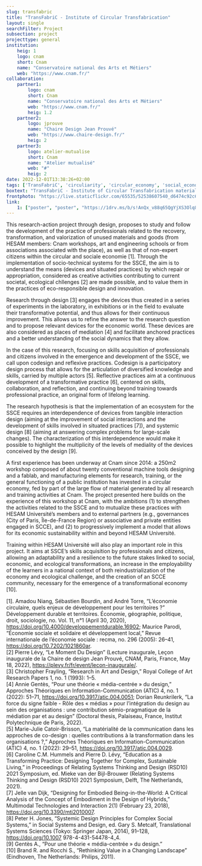 ```yaml
---
slug: transfabric
title: "TransFabriC - Institute of Circular Transfabrication"
layout: single
searchFilter: Project
subsection: project
projecttype: general
institution:
    heig: 1
    logo: cnam
    short: Cnam
    name: "Conservatoire national des Arts et Métiers"
    web: "https://www.cnam.fr/"
collaboration:
    partner1:
        logo: cnam
        short: Cnam
        name: "Conservatoire national des Arts et Métiers"
        web: "https://www.cnam.fr/"
        heig: 1.2
    partner2:
        logo: jprouve
        name: "Chaire Design Jean Prouvé"
        web: "https://www.chaire-design.fr/"
        heig: 2
    partner3:
        logo: atelier-mutualise
        short: Cnam
        name: "Atelier mutualisé"
        web: "#"
        heig: 2
date: 2022-12-01T13:38:26+02:00
tags: ['TransFabriC', 'circuliarity', 'circular_economy', 'social_economy', 'CNAM', 'Materiality', 'Sort', 'Reuse', 'Recycle', 'Resource', 'Repair', 'Restore', 'Divert', 'Appropriate', 'Tinker', 'Recover', 'Connect', 'Recycle', 'Transform', 'Form', 'Mutualize', 'Share']
boxtext: "TransFabriC - Institute of Circular Transfabrication materializes the ambition of the National Conservatory of Arts and Crafts to accompany the development of social and citizen practices for the emergence of a social, solidarity and circular economy (SSCE). The aim is to create an operating eco-system, training courses and a research program, together capable of bringing about the emergence of an ESSC that meets the historical missions of the Cnam."
frontphoto: "https://live.staticflickr.com/65535/52538607540_d6474c92c6.jpg"
link:
    1: ["poster", "poster", "https://1drv.ms/b/s!AnQx_v88q65QgYjXS3Olq8-R0X2QXSE?e=7XI9QH"]
---
```

This research-action project through design, proposes to study and follow the development of the practice of professionals related to the recovery, transformation, and valorization of unused materials and goods (from HESAM members: Cnam workshops, art and engineering schools or from associations associated with the place), as well as that of non-expert citizens within the circular and sociale economie [1]. Through the implementation of socio-technical systems for the SSCE, the aim is to understand the means (devices and situated practices) by which repair or appropriation, considered as creative activities contributing to current societal, ecological chllenges [2] are made possible, and to value them in the practices of eco-responsible design and innovation.

Research through design [3] engages the devices thus created in a series of experiments in the laboratory, in exhibitions or in the field to evaluate their transformative potential, and thus allows for their continuous improvement. This allows us to refine the answer to the research question and to propose relevant devices for the economic world. These devices are also considered as places of mediation [4] and facilitate anchored practices and a better understanding of the social dynamics that they allow.

In the case of this research, focusing on skills acquisition of professionals and citizens involved in the emergence and development of the SSCE, we call upon codesign and reflexive practices. Codesign is a participatory design process that allows for the articulation of diversified knowledge and skills, carried by multiple actors [5]. Reflective practices aim at a continuous development of a transformative practice [6], centered on skills, collaboration, and reflection, and continuing beyond training towards professional practice, an original form of lifelong learning.

The research hypothesis is that the implementation of an ecosystem for the SSCE requires an interdependence of devices from tangible interaction design (aiming at the improvement of social interactions and the development of skills involved in situated practices [7]), and systemic design [8] (aiming at answering complex problems for large-scale changes). The characterization of this interdependence would make it possible to highlight the multiplicity of the levels of mediality of the devices conceived by the design [9].

A first experience has been underway at Cnam since 2014: a 250m2 workshop composed of about twenty conventional machine tools designing and a fablab, and manufacturing elements for research, training, or the general functioning of a public institution has invested in a circular economy, fed by part of the large flow of material generated by all research and training activities at Cnam. The project presented here builds on the experience of this workshop at Cnam, with the ambitions (1) to strengthen the activities related to the SSCE and to mutualize these practices with HESAM Université’s members and to external partners (e.g., governances (City of Paris, Île-de-France Region) or associative and private entities engaged in SCCE), and (2) to progressively implement a model that allows for its economic sustainability within and beyond HESAM Université.

Training within HESAM Université will also play an important role in this project. It aims at SSCE’s skills acquisition by professionals and citizens, allowing an adaptability and a resilience to the future stakes linked to social, economic, and ecological transformations, an increase in the employability of the learners in a national context of both reindustrialization of the economy and ecological challenge, and the creation of an SCCE community, necessary for the emergence of a transformational economy [10].

[1]. Amadou Niang, Sébastien Bourdin, and André Torre, “L’économie circulaire, quels enjeux de développement pour les territoires ?” Développement durable et territoires. Économie, géographie, politique, droit, sociologie, no. Vol. 11, n°1 (April 30, 2020), https://doi.org/10.4000/developpementdurable.16902; Maurice Parodi, “Économie sociale et solidaire et développement local,” Revue internationale de l’économie sociale : recma, no. 296 (2005): 26–41, https://doi.org/10.7202/1021860ar.  
[2] Pierre Lévy, “Le Moment Du Design” (Lecture inaugurale, Leçon inaugurale de la Chaire de design Jean Prouvé, CNAM, Paris, France, May 18, 2022), https://plevy.fr/fr/event/lecon-inaugurale/.  
[3] Christopher Frayling, “Research in Art and Design,” Royal College of Art Research Papers 1, no. 1 (1993): 1–5.  
[4] Annie Gentès, “Pour une théorie « média-centrée » du design,” Approches Théoriques en Information-Communication
(ATIC) 4, no. 1 (2022): 51–71, https://doi.org/10.3917/atic.004.0051; Dorian Reunkrilerk, “La force du signe faible - Rôle des « médias » pour l’intégration du design au sein des organisations : une contribution sémio-pragmatique de la médiation par et au design” (Doctoral thesis, Palaiseau, France, Institut Polytechnique de Paris, 2022).  
[5] Marie-Julie Catoir-Brisson, “La matérialité de la communication dans les approches de co-design : quelles contributions à la transformation dans les organisations ?,” Approches Théoriques en Information-Communication (ATIC) 4, no. 1 (2022): 29–51, https://doi.org/10.3917/atic.004.0029.  
[6] Caroline C.M. Hummels and Pierre D. Lévy, “Education as a Transforming Practice: Designing Together for Complex, Sustainable Living,” in Proceedings of Relating Systems Thinking and Design (RSD10) 2021 Symposium, ed. Mieke van der Bijl-Brouwer (Relating Systems Thinking and Design (RSD10) 2021 Symposium, Delft, The Netherlands, 2021).  
[7] Jelle van Dijk, “Designing for Embodied Being-in-the-World: A Critical Analysis of the Concept of Embodiment in the Design of Hybrids,” Multimodal Technologies and Interaction 2(1) (February 23, 2018), https://doi.org/10.3390/mti2010007.  
[8] Peter H. Jones, “Systemic Design Principles for Complex Social Systems,” in Social Systems and Design, ed. Gary S. Metcalf, Translational Systems Sciences (Tokyo: Springer Japan, 2014), 91–128, https://doi.org/10.1007 978-4-431-54478-4_4.  
[9] Gentès A., “Pour une théorie « média-centrée » du design.”  
[10] Brand R. and Rocchi S., “Rethinking Value in a Changing Landscape” (Eindhoven, The Netherlands: Philips, 2011).